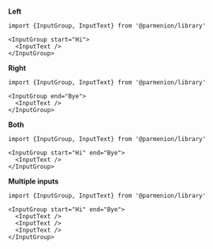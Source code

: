 **Left**

    import {InputGroup, InputText} from '@parmenion/library'

    <InputGroup start="Hi">
      <InputText />
    </InputGroup>

**Right**

    import {InputGroup, InputText} from '@parmenion/library'

    <InputGroup end="Bye">
      <InputText />
    </InputGroup>

**Both**

    import {InputGroup, InputText} from '@parmenion/library'

    <InputGroup start="Hi" end="Bye">
      <InputText />
    </InputGroup>


**Multiple inputs**

    import {InputGroup, InputText} from '@parmenion/library'

    <InputGroup start="Hi" end="Bye">
      <InputText />
      <InputText />
      <InputText />
    </InputGroup>
